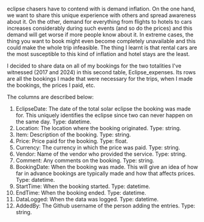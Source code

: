 eclipse chasers have to contend with is demand inflation. On the one hand, we want to share this unique experience with others and spread awareness about it. On the other, demand for everything from flights to hotels to cars increases considerably during such events (and so do the prices) and this demand will get worse if more people know about it. In extreme cases, the thing you want to book might even become completely unavailable and this could make the whole trip infeasible. The thing I learnt is that rental cars are the most susceptible to this kind of inflation and hotel stays are the least.

I decided to share data on all of my bookings for the two totalities I've witnessed (2017 and 2024) in this second table, Eclipse_expenses. Its rows are all the bookings I made that were necessary for the trips, when I made the bookings, the prices I paid, etc.

The columns are described below:
1) EclipseDate: The date of the total solar eclipse the booking was made for. This uniquely identifies the eclipse since two can never happen on the same day. Type: datetime.
2) Location: The location where the booking originated. Type: string.
3) Item: Description of the booking. Type: string.
4) Price: Price paid for the booking. Type: float.
5) Currency: The currency in which the price was paid. Type: string.
6) Vendor: Name of the vendor who provided the service. Type: string.
7) Comment: Any comments on the booking. Type: string.
8) BookingDate: When the booking was made. This will give an idea of how far in advance bookings are typically made and how that affects prices. Type: datetime.
9) StartTime: When the booking started. Type: datetime.
10) EndTime: When the booking ended. Type: datetime.
11) DataLogged: When the data was logged. Type: datetime.
12) AddedBy: The Github username of the person adding the entries. Type: string.
